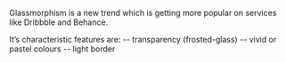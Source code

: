 Glassmorphism is a new trend which is getting more popular on services like Dribbble and Behance.

It’s characteristic features are:
-- transparency (frosted-glass)
-- vivid or pastel colours
-- light border